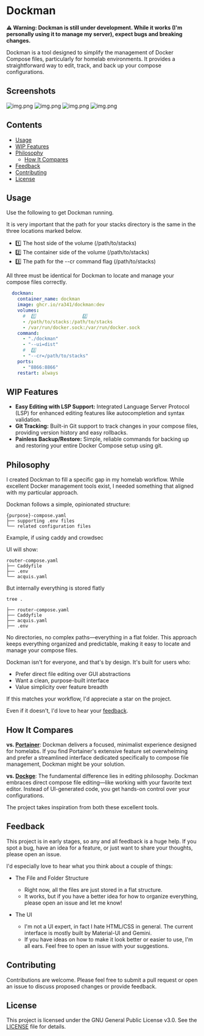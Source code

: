 # Dockman

**⚠️ Warning: Dockman is still under development. While it works (I'm personally using it to manage my server), expect
bugs and breaking changes.**

Dockman is a tool designed to simplify the management of Docker Compose files,
particularly for homelab environments.
It provides a straightforward way to edit, track, and back up your compose configurations.

## Screenshots

![img.png](.github/img/editor.png)
![img.png](.github/img/diffs.png)
![img.png](.github/img/deploy.png)
![img.png](.github/img/dashboard.png)

## Contents

- [Usage](#usage)
- [WIP Features](#wip-features)
- [Philosophy](#philosophy)
    - [How It Compares](#how-it-compares)
- [Feedback](#feedback)
- [Contributing](#contributing)
- [License](#license)

## Usage

Use the following to get Dockman running.

It is very important that the path for your stacks directory is the same in the three locations marked below.

* 1️⃣ The host side of the volume (/path/to/stacks)
* 2️⃣ The container side of the volume (/path/to/stacks)
* 3️⃣ The path for the --cr command flag (/path/to/stacks)

All three must be identical for Dockman to locate and manage your compose files correctly.

```yaml
  dockman:
    container_name: dockman
    image: ghcr.io/ra341/dockman:dev
    volumes:
      #  1️⃣                 2️⃣
      - /path/to/stacks:/path/to/stacks
      - /var/run/docker.sock:/var/run/docker.sock
    command:
      - "./dockman"
      - "--ui=dist"
      #  3️⃣
      - "--cr=/path/to/stacks"
    ports:
      - "8866:8866"
    restart: always
```

## WIP Features

* **Easy Editing with LSP Support:** Integrated Language Server Protocol (LSP) for enhanced editing features like
  autocompletion and syntax validation.
* **Git Tracking:** Built-in Git support to track changes in your compose files, providing version history and easy
  rollbacks.
* **Painless Backup/Restore:** Simple, reliable commands for backing up and restoring your entire Docker Compose setup
  using git.

## Philosophy

I created Dockman to fill a specific gap in my homelab workflow.
While excellent Docker management tools exist,
I needed something that aligned with my particular approach.

Dockman follows a simple, opinionated structure:

```
{purpose}-compose.yaml
├── supporting .env files
└── related configuration files
```

Example, if using caddy and crowdsec

UI will show:

```
router-compose.yaml
├── Caddyfile
├── .env
└── acquis.yaml
```

But internally everything is stored flatly

```
tree .

├── router-compose.yaml
├── Caddyfile
├── acquis.yaml
├── .env
```

No directories, no complex paths—everything in a flat folder.
This approach keeps everything organized and predictable,
making it easy to locate and manage your compose files.

Dockman isn't for everyone, and that's by design. It's built for users who:

- Prefer direct file editing over GUI abstractions
- Want a clean, purpose-built interface
- Value simplicity over feature breadth

If this matches your workflow, I'd appreciate a star on the project.

Even if it doesn't, I'd love to hear your [feedback](#feedback).

## How It Compares

**vs. [Portainer](https://github.com/portainer/portainer)**: Dockman delivers a focused, minimalist experience designed
for homelabs. If you find Portainer's extensive feature set overwhelming and prefer a streamlined interface dedicated
specifically to compose file management, Dockman might be your solution.

**vs. [Dockge](https://github.com/louislam/dockge)**: The fundamental difference lies in editing philosophy. Dockman
embraces direct compose file editing—like working with your favorite text editor. Instead of UI-generated code, you get
hands-on control over your configurations.

The project takes inspiration from both these excellent tools.

## Feedback

This project is in early stages, so any and all feedback is a huge help.
If you spot a bug, have an idea for a feature, or just want to share your thoughts, please open an issue.

I'd especially love to hear what you think about a couple of things:

* The File and Folder Structure
    * Right now, all the files are just stored in a flat structure.
    * It works, but if you have a better idea for how to organize everything, please open an issue and let me know!

* The UI
    * I'm not a UI expert, in fact I hate HTML/CSS in general. The current interface is mostly built by Material-UI and
      Gemini.
    * If you have ideas on how to make it look better or easier to use, I'm all ears. Feel free to open an issue with
      your suggestions.

## Contributing

Contributions are welcome. Please feel free to submit a pull request or open an issue to discuss proposed changes or
provide feedback.

## License

This project is licensed under the GNU General Public License v3.0. See the [LICENSE](LICENSE) file for details.
